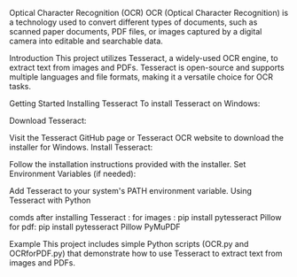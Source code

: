 Optical Character Recognition (OCR)
OCR (Optical Character Recognition) is a technology used to convert different types of documents, such as scanned paper documents, PDF files, or images captured by a digital camera into editable and searchable data.

Introduction
This project utilizes Tesseract, a widely-used OCR engine, to extract text from images and PDFs. Tesseract is open-source and supports multiple languages and file formats, making it a versatile choice for OCR tasks.

Getting Started
Installing Tesseract
To install Tesseract on Windows:

Download Tesseract:

Visit the Tesseract GitHub page or Tesseract OCR website to download the installer for Windows.
Install Tesseract:

Follow the installation instructions provided with the installer.
Set Environment Variables (if needed):

Add Tesseract to your system's PATH environment variable.
Using Tesseract with Python

comds after installing Tesseract :
for images :
pip install pytesseract Pillow
for pdf:
pip install pytesseract Pillow PyMuPDF

Example
This project includes simple Python scripts (OCR.py and OCRforPDF.py) that demonstrate how to use Tesseract to extract text from images and PDFs.
